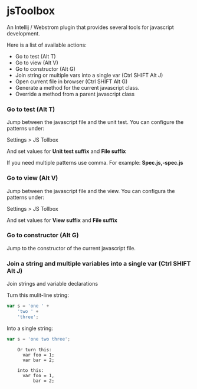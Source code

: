 jsToolbox
=========

An Intellij / Webstrom plugin that provides several tools for javascript development.

Here is a list of available actions:

* Go to test (Alt T)
* Go to view (Alt V)
* Go to constructor (Alt G)
* Join string or multiple vars into a single var (Ctrl SHIFT Alt J)
* Open current file in browser (Ctrl SHIFT Alt G)
* Generate a method for the current javascript class.
* Override a method from a parent javascript class

### Go to test (Alt T)

Jump between the javascript file and the unit test. You can configure the patterns under:

Settings > JS Tollbox

And set values for **Unit test suffix** and **File suffix**

If you need multiple patterns use comma. For example: **Spec.js,-spec.js**

### Go to view (Alt V)

Jump between the javascript file and the view. You can configura the patterns under:

Settings > JS Tollbox

And set values for **View suffix** and **File suffix**

### Go to constructor (Alt G)

Jump to the constructor of the current javascript file.

### Join a string and multiple variables into a single var (Ctrl SHIFT Alt J)

Join strings and variable declarations

Turn this mulit-line string:
```javascript
var s = 'one ' +
    'two ' +
    'three';
```

Into a single string:
```javascript
var s = 'one two three';
```
        Or turn this:
          var foo = 1;
          var bar = 2;

        into this:
          var foo = 1,
              bar = 2;
